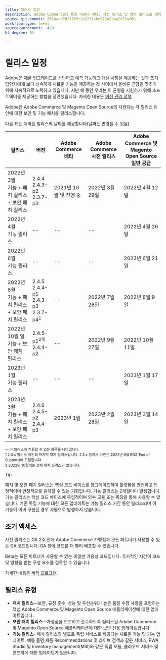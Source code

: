 ```yaml
---
title: 릴리스 일정
description: Adobe Commerce의 특정 버전이 베타, 사전 릴리스 및 일반 릴리스로 예약되는 시기를 알아봅니다.
source-git-commit: 261aecd7d217e5c2e22f1a6c97242baa2923af60
workflow-type: tm+mt
source-wordcount: '428'
ht-degree: 0%

---
```



# 릴리스 일정

Adobe은 제품 업그레이드를 간단하고 예측 가능하고 개선 사항을 제공하는 것과 조기 입양자에게 보다 신속하게 새로운 기능을 제공하는 것 사이에서 올바른 균형을 맞추기 위해 지속적으로 노력하고 있습니다. 지난 해 동안 우리는 이 균형을 지원하기 위해 소프트웨어를 제공하는 방법을 정련했습니다. 자세한 내용은 [버전 관리 정책](versioning-policy.md).

Adobe은 Adobe Commerce 및 Magento Open Source의 지원되는 각 릴리스 라인에 대한 보안 및 기능 패치를 릴리스합니다.

다음 표는 예약된 릴리스의 날짜를 제공합니다(날짜는 변경될 수 있음).

| 릴리스 | 버전 | Adobe Commerce 베타 | Adobe Commerce 사전 릴리스 | Adobe Commerce 및 Magento Open Source<br>일반 공급 |
|-----------------------------------------------------------------|-------------------------------------------------------|---------------------------|----------------------------------|---------------------------------------------------------------------|
| 2022년 3월<br>기능 + 패치 릴리스 + 보안 패치 릴리스 | 2.4.4<br>2.4.3-p2<br>2.3.7-p3 | 2021년 10월 및 진행 중 | 2022년 3월 29일 | 2022년 4월 12일 |
| 2022년 4월<br>기능 릴리스 | \-\- | \-\- | \-\- | 2022년 4월 26일 |
| 2022년 6월<br>기능 릴리스 | \-\- | \-\- | \-\- | 2022년 6월 21일 |
| 2022년 8월<br>기능 + 패치 릴리스 + 보안 패치 릴리스 | 2.4.5<br>2.4.4-p1<br>2.4.3-p3<br>2.3.7-p4<sup>1</sup> | \-\- | 2022년 7월 26일 | 2022년 8월 9일 |
| 2022년 10월 일<br>기능 + 보안 패치 릴리스 | 2.4.5-p1<sup>2개</sup><br>2.4.4-p2 | \-\- | 2022년 9월 27일 | 2022년 10월 11일 |
| 2023년 1월<br>기능 릴리스 | \-\- | \-\- | \-\- | 2023년 1월 17일 |
| 2023년 3월<br>기능 + 패치 릴리스 + 보안 패치 릴리스 | 2.4.6<br>2.4.5-p2<br>2.4.4-p3 | 2023년 1월 | 2023년 2월 28일 | 2023년 3월 14일 |

<sup>\-\- 이 릴리스에 적용할 수 없는 항목을 나타냅니다.</sup><br>
<sup>1 2.3.x 릴리스 라인의 마지막 패치 릴리스입니다. 2.3.x 릴리스 라인은 2022년 9월 EOS(End of Support)에 도달합니다.</sup><br>
<sup>2 2022년 10월에는 전체 패치 릴리스가 없습니다.</sup><br>

>[!TIP]
>
>패치 및 보안 패치 릴리스는 핵심 코드 베이스를 업그레이드하여 플랫폼을 안전하고 안정적이며 안정적으로 유지할 수 있는 기회입니다. 기능 릴리스는 2개월마다 발생합니다. 기능 릴리스는 핵심 코드 베이스에 독립적이며 외부 모듈 또는 확장을 통해 사용할 수 있습니다. 기존 독립 기능에 대한 모든 업데이트는 기능 릴리스 기간 동안 릴리스되며 이 기능이 이미 구현된 경우 자동으로 발생하지 않습니다.

## 조기 액세스

사전 릴리스는 GA 2주 전에 Adobe Commerce 가맹점과 모든 파트너가 사용할 수 있는 GA 코드입니다. GA 전에 코드를 더 빨리 배포할 수 있습니다.

Beta는 모든 파트너가 사용할 수 있는 비일반 가용성 코드입니다. 추가적인 시간이 코드 및 영향을 받는 구성 요소를 검토할 수 있습니다.

자세한 내용은 [베타 프로그램](beta-program.md).

## 릴리스 유형

- **패치 릴리스**—보안, 규정 준수, 성능 및 우선순위가 높은 품질 수정 사항을 포함하는 핵심 Adobe Commerce 및 Magento Open Source 애플리케이션에 대한 업데이트입니다.
- **보안 패치 릴리스**—가맹점을 보호하고 준수하도록 릴리스된 Adobe Commerce 및 Magento Open Source 애플리케이션에 대한 보안 전용 업데이트입니다.
- **기능 릴리스**- 패치 릴리스와 별도로 독립 서비스로 제공되는 새로운 기능 및 기능 업데이트. 예를 들면 제품 Recommendations 및 라이브 검색과 같은 서비스, PWA Studio 및 Inventory management(MSI)와 같은 독립 모듈, 클라우드 서비스 및 인프라에 대한 업데이트가 있습니다.
